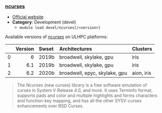 ### [ncurses](https://www.gnu.org/software/ncurses/)

* [Official website](https://www.gnu.org/software/ncurses/)
* __Category__: Development (devel)
    -  `module load devel/ncurses[/<version>]`

Available versions of [ncurses](https://www.gnu.org/software/ncurses/) on ULHPC platforms:

|    |   Version | Swset   | Architectures                 | Clusters   |
|---:|----------:|:--------|:------------------------------|:-----------|
|  0 |       6   | 2019b   | broadwell, skylake, gpu       | iris       |
|  1 |       6.1 | 2019b   | broadwell, skylake, gpu       | iris       |
|  2 |       6.2 | 2020b   | broadwell, epyc, skylake, gpu | aion, iris |

> The Ncurses (new curses) library is a free software emulation of curses in System V Release 4.0, and more. It uses Terminfo format, supports pads and color and multiple highlights and forms characters and function-key mapping, and has all the other SYSV-curses enhancements over BSD Curses.

